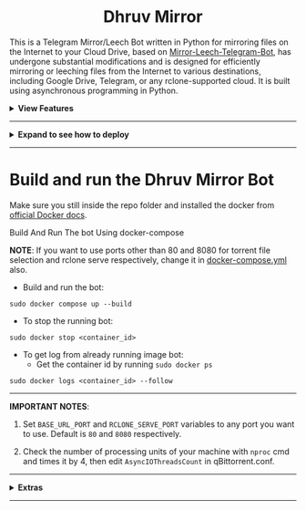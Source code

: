 <h1 align="center">Dhruv Mirror</h1>


This is a Telegram Mirror/Leech Bot written in Python for mirroring files on the Internet to your Cloud Drive, based on [Mirror-Leech-Telegram-Bot](https://github.com/anasty17/mirror-leech-telegram-bot), has undergone
substantial modifications and is designed for efficiently mirroring or leeching files from the Internet to various
destinations, including Google Drive, Telegram, or any rclone-supported cloud. It is built using asynchronous
programming in Python.

<details>
    <summary><b>View Features</b></summary>

  ## Aria2c

  - Select files from a Torrent before and during download (Requires Base URL) (task option)
  - Seed torrents to a specific ratio and time (task option)
  - Netrc support (global option)
  - Direct link authentication for a specific link while using the bot (it will work even if only the username or password
    is provided) (task option)
  - Edit Global Options while the bot is running from bot settings (global option)

  ## qBittorrent

  - External access to webui, so you can remove files or edit settings. Then you can sync settings in database with sync button in bsetting
  - Select files from a Torrent before and during download using mltb file selector (Requires Base URL) (task option)
  - Seed torrents to a specific ratio and time (task option)
  - Edit Global Options while the bot is running from bot settings (global option)

  ## Rclone

  - Rclone transfer (download/upload/clone-server-side) without or with random service accounts (global and user option)
  - Ability to choose config, remote and path from list with buttons (global, user and task option)
  - Ability to set rclone flags for each task or globally from config (global, user and task option)
  - Rclone.conf (global and user option)
  - Rclone serve for combine remote to use it as index from all remotes (global option)
  - Upload destination (global, user and task option)

  ## Sabnzbd

  - External access to web interface, so you can remove files or edit settings. Then you can sync settings in database with sync button in bsetting
  - Remove files from job before and during download using mltb file selector (Requires Base URL) (task option)
  - Edit Global Options while the bot is running from bot settings (global option)
  - Servers menu to edit/add/remove usenet servers

  ## JDownloader

  - Synchronize Settings (global option)
  - Waiting to select (enable/disable files or change variants) before download start
  - DLC file support
  - All settings can be edited from the remote access to your JDownloader with Web Interface, Android App, iPhone App or
    Browser Extensions

  ## Yt-dlp

  - Yt-dlp quality buttons (task option)
  - Ability to use a specific yt-dlp option (global, user, and task option)
  - Netrc support (global option)
  - Cookies support (global option)
  - Embed the original thumbnail and add it for leech
  - All supported audio formats

  ## TG Upload/Download

  - Split size (global, user, and task option)
  - Thumbnail (user and task option)
  - Leech filename prefix (user option)
  - Set upload as a document or as media (global and user option)
  - Upload all files to a specific chat (superGroup/channel/private) (global, user, and task option)
  - Equal split size settings (global and user option)
  - Ability to leech split file parts in a media group (global and user option)
  - Download restricted messages (document or link) by tg private/public/super links (task option)
  - Choose transfer by bot or user session in case you have a premium plan (global, user option and task option)
  - Mix upload between user and bot session with respect to file size (global, user option and task option)

  ## Google Drive

  - Download/Upload/Clone/Delete/Count from/to Google Drive
  - Count Google Drive files/folders
  - Search in multiple Drive folder/TeamDrive
  - Use Token.pickle if the file is not found with a Service Account, for all Gdrive functions
  - Random Service Account for each task
  - Recursive Search (only with `root` or TeamDrive ID, folder ids will be listed with a non-recursive method). Based
    on [Sreeraj](https://github.com/SVR666) searchX-bot. (task option)
  - Stop Duplicates (global and user option)
  - Custom upload destination (global, user, and task option)
  - Index link support only
    for [Bhadoo](https://gitlab.com/GoogleDriveIndex/Google-Drive-Index/-/blob/master/src/worker.js)

  ### Limits
  - Storage threshold limit 
  - Leech limit
  - Clone limit
  - Rclone limit
  - Mega limits
  - Torrent limits
  - Direct download limits
  - Yt-dlp limits
  - Google drive limits
  - JDownloader limits
  - Sabnzbd limits
  - User task limits
  - User rate limiter

  ### Group Features
  - Bot DM support
  - Message filters
  - Chat restrictions
  - Stop duplicate tasks
  - Mirror/Clone log chat
  - Force subscribe module
  - Enable/Disable drive links
  - Enable/Disable leech function
  - Enable/Disable bulk link function
  - Enable/Disable multi mirror function
  - Enable/Disable torrent seeding system
  - Token system for shortners with database support
  - Shortner link bypass detection
  - Minimum average download speed limit

  ## Status

  - Download/Upload/Extract/Archive/Split/SampleVid/Seed/Clone Status
  - Status Pages for an unlimited number of tasks, view a specific number of tasks in a message (global option)
  - Interval message update (global option)
  - Next/Previous buttons to get different pages (global and user option)
  - Status buttons to get specific tasks for the chosen status regarding transfer type if the number of tasks is more than
    30 (global and user option)
  - Steps buttons for how much next/previous buttons should step backward/forward (global and user option)
  - Status for each user (no auto refresh)

  ## Mongo Database

  - Store bot settings, JDownloader settings, qBittorrent settings, Aria2c settings, Sabnzbd settings, Google Drive
    settings, Yt-dlp settings, Rclone settings, Telegram settings, and all user settings including thumbnails and all private files.
  - Store RSS data, incompleted task messages.
  - Store config.env file on first build and incase any change occured to it, then next build it will define variables
    from config.env instead of database.

  ## Torrents Search

  - Search on torrents with Torrent Search API
  - Search on torrents with variable plugins using qBittorrent search engine

  ## Archives

  - Extract splits with or without password
  - Zip file/folder with or without password
  - Using 7-zip tool to extract with or without password all supported types:

  > ZIP, RAR, TAR, 7z, ISO, WIM, CAB, GZIP, BZIP2, APM, ARJ, CHM, CPIO, CramFS, DEB, DMG, FAT, HFS, LZH, LZMA, LZMA2,MBR,
  > MSI, MSLZ, NSIS, NTFS, RPM, SquashFS, UDF, VHD, XAR, Z, TAR.XZ

  ## RSS

  - Based on this repository [rss-chan](https://github.com/hyPnOtICDo0g/rss-chan)
  - Rss feed (user option)
  - Title Filters (feed option)
  - Edit any feed while running: pause, resume, edit command and edit filters (feed option)
  - Sudo settings to control users feeds
  - All functions have been improved using buttons from one command.

  ## Overall

  - Docker image support for linux `amd64, arm64/v8, arm/v7`
  - Edit variables and overwrite the private files while bot running (bot, user settings)
  - Update bot at startup and with restart command using `UPSTREAM_REPO`
  - Telegraph. Based on [Sreeraj](https://github.com/SVR666) loaderX-bot
  - Mirror/Leech/Watch/Clone/Count/Del by reply
  - Mirror/Leech/Clone multi links/files with one command
  - Custom name for all links except torrents. For files you should add extension except yt-dlp links (global and user
    option)
  - Extensions Filter for the files to be uploaded/cloned (global and user option)
  - View Link button. Extra button to open index link in broswer instead of direct download for file
  - Queueing System for all tasks (global option)
  - Ability to zip/unzip multi links in same directory. Mostly helpful in unziping tg file parts (task option)
  - Bulk download from telegram txt file or text message contains links seperated by new line (task option)
  - Join splitted files that have splitted before by split(linux pkg) (task option)
  - Sample video Generator (task option)
  - Ability to cancel upload/clone/archive/extract/split/queue (task option)
  - Cancel all buttons for choosing specific tasks status to cancel (global option)
  - Convert videos and audios to specific format with filter (task option)
  - Force start to upload or download or both from queue using cmds or args once you add the download (task option)
  - Shell and Executor
  - Add sudo users
  - Ability to save upload Paths
  - Name Substitution to rename the files before upload
  - Supported Direct links Generators:

  > mediafire (file/folders), hxfile.co (need cookies txt with name) [hxfile.txt], streamtape.com, streamsb.net, streamhub.ink,
  > streamvid.net, doodstream.com,
  > feurl.com, upload.ee, pixeldrain.com, racaty.net, 1fichier.com, 1drv.ms (Only works for file not folder or business
  > account), filelions.com, streamwish.com, send.cm (file/folders), solidfiles.com, linkbox.to (file/folders),
  > shrdsk.me (
  > sharedisk.io), akmfiles.com, wetransfer.com, pcloud.link, gofile.io (file/folders), easyupload.io, mdisk.me (with
  > ytdl),
  > tmpsend.com, qiwi.gg, berkasdrive.com, mp4upload.com, terabox.com (file/folders) (you need to add cookies txt with
  > name) [terabox.txt](https://github.com/ytdl-org/youtube-dl#how-do-i-pass-cookies-to-youtube-dl).
</details>

------

<details>
    <summary><b>Expand to see how to deploy</b></summary>

  # How to deploy?

  ## Prerequisites

  ### 1. Installing requirements:

  - Install Docker by following the [official Docker docs](https://docs.docker.com/engine/install/debian/)

  - Clone this repo:

  ```
  git clone https://github.com/Dawn-India/Z-Mirror Z-Mirror/ && cd Z-Mirror
  ```

  <details>
      <summary>Install Python and pip(for first time users)</summary>

  - For Debian based distros

  ```
  sudo apt install python3 python3-pip
  ```

  - For Arch and it's derivatives:

  ```
  sudo pacman -S docker python
  ```

  - Install dependencies for running setup scripts:

  ```
  pip3 install -r requirements-cli.txt
  ```
  </details>

  ------

  - Tutorial Video from A to Z(Outdated but still helpful):
      <p><a href="https://youtu.be/IUmq1paCiHI"> <img src="https://img.shields.io/badge/See%20Video-black?style=for-the-badge&logo=YouTube" width="150""/></a></p>

  ------

  ### 2. Setting up config file

  ```
  cp config_sample.env config.env
  ```

  - Remove the first line saying:

  ```
  _____REMOVE_THIS_LINE_____=True
  ```

  Fill up rest of the fields. Meaning of each field is discussed below. **NOTE**: All values must be filled between
  quotes, even if it's `Int`, `Bool` or `List`.
  <details>
      <summary>View Full Config</summary>

  **1. Required Fields**

  - `BOT_TOKEN`: The Telegram Bot Token that you got from [@BotFather](https://t.me/BotFather). `Str`
  - `OWNER_ID`: The Telegram User ID (not username) of the Owner of the bot. `Int`
  - `TELEGRAM_API`: This is to authenticate your Telegram account for downloading Telegram files. You can get this
    from <https://my.telegram.org>. `Int`
  - `TELEGRAM_HASH`: This is to authenticate your Telegram account for downloading Telegram files. You can get this
    from <https://my.telegram.org>. `Str`

  **2. Optional Fields**

  - `AUTHORIZED_CHATS`: Fill user_id and chat_id of groups/users you want to authorize. Separate them by space. `Int`
  - `SUDO_USERS`: Fill user_id of users whom you want to give sudo permission. Separate them by space. `Int`
  - `DATABASE_URL`: Your Mongo Database URL (Connection string). Follow
    this [Generate Database](https://github.com/Dawn-India/Z-Mirror/tree/main#generate-database) to
    generate database. Data will be saved in Database: auth and sudo users, users settings including thumbnails for each
    user, rss data and incomplete tasks. **NOTE**: You can always edit all settings that saved in database from the
    official site -> (Browse collections). `Str`
  - `USER_SESSION_STRING`: To download/upload from your telegram account if user is `PREMIUM` and to send rss. To generate
    session string use this command `python3 generate_string_session.py` after mounting repo folder for sure. `Str`. *
  
  **3. Optional APIs**
  - `FILELION_API`: Filelion api key to mirror Filelion links. Get it
    from [Filelion](https://vidhide.com/?op=my_account). `str`
  - `STREAMWISH_API`: Streamwish api key to mirror Streamwish links. Get it
    from [Streamwish](https://streamwish.com/?op=my_account). `str`
  

  **4. GDrive Tools**

  - `GDRIVE_ID`: This is the Folder/TeamDrive ID of the Google Drive OR `root` to which you want to upload all the mirrors
    using google-api-python-client. `Str`
  - `INDEX_URL`: Refer to <https://gitlab.com/ParveenBhadooOfficial/Google-Drive-Index>. `Str`
  - `IS_TEAM_DRIVE`: Set `True` if uploading to TeamDrive using google-api-python-client. Default is `False`. `Bool`
  - `STOP_DUPLICATE`: Bot will check file/folder name in Drive incase uploading to `GDRIVE_ID`. If it's present in Drive
    then downloading or cloning will be stopped. (**NOTE**: Item will be checked using name and not hash, so this feature
    is not perfect yet). Default is `False`. `Bool`
  - `DISABLE_DRIVE_LINK`: Disable drive links for all users. Default is `False`. `Bool`
  - `USE_SERVICE_ACCOUNTS`: Whether to use Service Accounts or not, with google-api-python-client. For this to work
    see [Using Service Accounts](https://github.com/Dawn-India/Z-Mirror#generate-service-accounts-what-is-service-account)
    section below. Default is `False`. `Bool`
  
  **5. qBittorrent/Aria2c/Sabnzbd**

  - `TORRENT_TIMEOUT`: Timeout of dead torrents downloading with qBittorrent and Aria2c in seconds. `Int`
  - `BASE_URL`: Valid BASE URL where the bot is deployed to use torrent web files selection. Format of URL should
    be `http://myip`, where `myip` is the IP/Domain(public) of your bot or if you have chosen port other than `80` so
    write it in this format `http://myip:port` (`http` and not `https`). `Str`
  - `BASE_URL_PORT`: Which is the **BASE_URL** Port. Default is `80`. `Int`
  - `WEB_PINCODE`: Whether to ask for pincode before selecting files from torrent in web or not. Default
    is `False`. `Bool`.
      - **Qbittorrent NOTE**: If your facing ram issues then set limit for `MaxConnections`,
        decrease `AsyncIOThreadsCount`, set limit of `DiskWriteCacheSize` to `32` and decrease `MemoryWorkingSetLimit`
        from qbittorrent.conf or bsetting command.
      - Open port 8090 in your vps to access webui from any device. username: zee, password: @Z_Mirror

  **6. Rclone**

  - `RCLONE_PATH`: Default rclone path to which you want to upload all the files/folders using rclone. `Str`
  - `RCLONE_FLAGS`: key:value|key|key|key:value . Check here all [RcloneFlags](https://rclone.org/flags/). `Str`
  - `RCLONE_SERVE_URL`: Valid URL where the bot is deployed to use rclone serve. Format of URL should be `http://myip`,
    where `myip` is the IP/Domain(public) of your bot or if you have chosen port other than `80` so write it in this
    format `http://myip:port` (`http` and not `https`). `Str`
  - `RCLONE_SERVE_PORT`: Which is the **RCLONE_SERVE_URL** Port. Default is `8080`. `Int`
  - `RCLONE_SERVE_USER`: Username for rclone serve authentication. `Str`
  - `RCLONE_SERVE_PASS`: Password for rclone serve authentication. `Str`

  **7. JDownloader**

  - `JD_EMAIL`: jdownlaoder email sign up on [JDownloader](https://my.jdownloader.org/)
  - `JD_PASS`: jdownlaoder password

  **8. MEGA Sdk**
  - `MEGA_EMAIL`: Mega email sign up on [Mega](https://mega.nz/)
  - `MEGA_PASS`: Mega password

  **9. Sabnzbd**

  - `USENET_SERVERS`: list of dictionaries, you can add as much as you want and there is a button for servers in sabnzbd settings to edit current servers and add new servers.

    ***[{'name': 'main', 'host': '', 'port': 563, 'timeout': 60, 'username': '', 'password': '', 'connections': 8, 'ssl': 1, 'ssl_verify': 2, 'ssl_ciphers': '', 'enable': 1, 'required': 0, 'optional': 0, 'retention': 0, 'send_group': 0, 'priority': 0}]***

    - [READ THIS FOR MORE INFORMATION](https://sabnzbd.org/wiki/configuration/4.2/servers)

    - **NOTE**: Enable port 8070 in your vps to access sabnzbd full web interface
    - Open port 8070 in your vps to access web interface from any device. Use it like http://ip:8070/sabnzbd/.

  **10. Update**

  - `UPSTREAM_REPO`: Your github repository link, if your repo is private
    add `https://username:{githubtoken}@github.com/{username}/{reponame}` format. Get token
    from [Github settings](https://github.com/settings/tokens). So you can update your bot from filled repository on each
    restart. `Str`.
      - **NOTE**: Any change in docker or requirements you need to deploy/build again with updated repo to take effect.
        DON'T delete .gitignore file. For more information
        read [THIS](https://github.com/Dawn-India/Z-Mirror/tree/main#upstream-repo-recommended).
  - `UPSTREAM_BRANCH`: Upstream branch for update. Default is `main`. `Str`

  **11. Leech**

  - `AS_DOCUMENT`: Default type of Telegram file upload. Default is `False` mean as media. `Bool`
  - `LEECH_SPLIT_SIZE`: Size of split in bytes. Default is `2GB`. Default is `4GB` if your account is premium. `Int`
  - `LEECH_FILENAME_PREFIX`: Add custom word to the beginning of the leeched file name/caption. `Str`
  - `LEECH_FILENAME_SUFFIX`: Add custom word to the end of the leeched file name/caption. `Str`
  - `LEECH_CAPTION_FONT` : Font style for caption. Default is `regular`. `Str`
  - `EQUAL_SPLITS`: Split files larger than **LEECH_SPLIT_SIZE** into equal parts size (Not working with zip cmd). Default
    is `False`. `Bool`
  - `MEDIA_GROUP`: View Uploaded splitted file parts in media group. Default is `False`. `Bool`.
  - `USER_TRANSMISSION`: Upload/Download by user session. Only in superChat. Default is `False`. `Bool`
  - `MIXED_LEECH`: Upload by user and bot session with respect to file size. Only in superChat. Default is `False`. `Bool`
  - `USER_LEECH_DESTINATION`: ID or USERNAME or PM(private message) to where files would be uploaded. `Int`|`Str`. Add `-100` before channel/superGroup id.
  - `NAME_SUBSTITUTE`: Add word/letter/sentense/pattern to remove or replace with other words with sensitive case or without.**Notes**: 
    1. Seed will get disbaled while using this option
    2. Before any character you must add \, those are the characters: `\^$.|?*+()[]{}-`
    * Example-1: `text : code : s | mirror : leech | tea :  : s | clone`
      - text will get replaced by code with sensitive case
      - mirror will get replaced by leech
      - tea will get removed with sensitive case
      - clone will get removed
    * Example-2: `\(text\) | \[test\] : test | \\text\\ : text : s`
      - `(text)` will get removed
      - `[test]` will get replaced by test
      - `\text\` will get replaced by text with sensitive case

**12. Super Group Features**

  - `REQUEST_LIMITS`: Limit the no. of requests per user. Default is `0`. `Int`
  - `TOKEN_TIMEOUT`: Time in seconds for token timeout. Default is `0` seconds. `Int`
  - `MINIMUM_DURATOIN`: Minimum duration for the shortner links. Open your shorturl and count the minimum time to reach to the end. If a user completes the shortener faster than the minimum required time then the bot will reject his token. Default is `0` seconds. `Int`
  - `USER_MAX_TASKS`: Maximum tasks per user. Default is `0`. `Int`
  - `AUTO_DELETE_MESSAGE_DURATION`: Time in seconds for auto delete message. Default is `0` seconds. `Int`
  - `ENABLE_MESSAGE_FILTER`: Enable message filter to stop users from sending foroward messages. Default is `False`. `Bool`
  - `DELETE_LINKS`: Enable it to delete all links from the chat to avoid copyright
    issues. Default is `False`. `Bool`
  - `DM_MODE`: Enable it to allow users to receive files in DM. Default is `False`. `Bool`
  - `STOP_DUPLICATE_TASKS`: Stop duplicate tasks for all users from all bots under the same database. Default is `False`. `Bool`
  - `INCOMPLETE_TASK_NOTIFIER`: Get incomplete task messages after restart. Require database and superGroup. Default
    is `False`. `Bool`

**13. Extras**

  - `EXTENSION_FILTER`: File extensions that won't upload/clone. Separate them by space. `Str`
  - `YT_DLP_OPTIONS`: Default yt-dlp options. Check all possible
    options [HERE](https://github.com/yt-dlp/yt-dlp/blob/master/yt_dlp/YoutubeDL.py#L184) or use
    this [script](https://t.me/mltb_official_channel/177) to convert cli arguments to api options. Format: key:value|key:
    value|key:value. Add `^` before integer or float, some numbers must be numeric and some string. `str`
      - Example: "format:bv*+mergeall[vcodec=none]|nocheckcertificate:True"
  - `SET_COMMANDS`: Auto set bot commands. Default is `False`. `Bool`
  - `CMD_SUFFIX`: commands index number. This number will added at the end all commands. `Str`|`Int`
  - `DEFAULT_UPLOAD`: Whether `rc` to upload to `RCLONE_PATH` or `gd` to upload to `GDRIVE_ID`. Default is `gd`. Read
    More [HERE](https://github.com/Dawn-India/Z-Mirror/tree/main#upload).`Str`
  - `STATUS_LIMIT`: Limit the no. of tasks shown in status message with buttons. Default is `10`. **NOTE**: Recommended
    limit is `4` tasks. `Int`
  - `STATUS_UPDATE_INTERVAL`: Time in seconds after which the progress/status message will be updated. Recommended `10`
    seconds at least. `Int`
  - `DOWNLOAD_DIR`: The path to the local folder where the downloads should be downloaded to. `Str`

**14. Feature Control**
  - `DISABLE_BULK`: Disable bulk link function. Default is `False`. `Bool`
  - `DISABLE_MULTI`: Disable multi mirror function. Default is `False`. `Bool`
  - `DISABLE_SEED`: Disable torrent seeding system. Default is `False`. `Bool`
  - `DISABLE_LEECH`: Disable leech function. Default is `False`. `Bool`

**15. Chat IDs**
  - `FSUB_IDS`: Chat ID/USERNAME where force subscribe module will work. Force users to join the channel before using the
    bot. `str`
  - `LOG_CHAT_ID`: Chat ID/USERNAME where all logs will be sent. `str`
  - `DUMP_CHAT_ID`: Chat ID/USERNAME where all leeched files will be sent. `str`

**16. Limits**
  - `STORAGE_THRESHOLD`: Storage threshold limit in GB. Default is `0`. `Int`
  - `TORRENT_LIMIT`: Torrent limit in GB. Default is `0`. `Int`
  - `DIRECT_LIMIT`: Direct download limit in GB. Default is `0`. `Int`
  - `YTDLP_LIMIT`: Yt-dlp limit in GB. Default is `0`. `Int`
  - `PLAYLIST_LIMIT`: Yt-dlp playlist limit. Default is `0`. `Int`
  - `GDRIVE_LIMIT`: Google drive limit in GB. Default is `0`. `Int`
  - `MEGA_LIMIT`: Mega limit in GB. Default is `0`. `Int`
  - `LEECH_LIMIT`: Leech limit in GB. Default is `0`. `Int`
  - `CLONE_LIMIT`: Clone limit in GB. Default is `0`. `Int`
  - `RCLONE_LIMIT`: Rclone limit in GB. Default is `0`. `Int`
  - `JD_LIMIT`: JDownloader limit in GB. Default is `0`. `Int`
  - `NZB_LIMIT`: Sabnzbd limit in GB. Default is `0`. `Int`
  - `AVG_SPEED`: Minimun average download speed limit in MB(aria2/qbit). Default is `0`. `Int`

  **17. Queue System**

  - `QUEUE_ALL`: Number of parallel tasks of downloads and uploads. For example if 20 task added and `QUEUE_ALL` is `8`,
    then the summation of uploading and downloading tasks are 8 and the rest in queue. `Int`. **NOTE**: if you want to
    fill `QUEUE_DOWNLOAD` or `QUEUE_UPLOAD`, then `QUEUE_ALL` value must be greater than or equal to the greatest one and
    less than or equal to summation of `QUEUE_UPLOAD` and `QUEUE_DOWNLOAD`.
  - `QUEUE_DOWNLOAD`: Number of all parallel downloading tasks. `Int`
  - `QUEUE_UPLOAD`: Number of all parallel uploading tasks. `Int`

  **18. RSS**

  - `RSS_DELAY`: Time in seconds for rss refresh interval. Recommended `600` second at least. Default is `600` in
    sec. `Int`
  - `RSS_CHAT`: Chat ID/USERNAME where rss links will be sent. If you want message to be sent to the channel then add
    channel id. Add `-100` before channel id. `Int`|`Str`
      - **RSS NOTES**: `RSS_CHAT` is required, otherwise monitor will not work. You must use `USER_STRING_SESSION` --OR--
        *CHANNEL*. If using channel then bot should be added in both channel and group(linked to channel) and `RSS_CHAT`
        is the channel id, so messages sent by the bot to channel will be forwarded to group. Otherwise
        with `USER_STRING_SESSION` add group id for `RSS_CHAT`. If `DATABASE_URL` not added you will miss the feeds while
        bot offline.

  **19. Torrent Search**

  - `SEARCH_API_LINK`: Search api app link. Get your api from deploying
    this [repository](https://github.com/Ryuk-me/Torrent-Api-py). `Str`
      - Supported Sites:
    > 1337x, Piratebay, Nyaasi, Torlock, Torrent Galaxy, Zooqle, Kickass, Bitsearch, MagnetDL, Libgen, YTS, Limetorrent,
    TorrentFunk, Glodls, TorrentProject and YourBittorrent
  - `SEARCH_LIMIT`: Search limit for search api, limit for each site and not overall result limit. Default is zero (
    Default api limit for each site). `Int`
  - `SEARCH_PLUGINS`: List of qBittorrent search plugins (github raw links). I have added some plugins, you can remove/add
    plugins as you want. Main
    Source: [qBittorrent Search Plugins (Official/Unofficial)](https://github.com/qbittorrent/search-plugins/wiki/Unofficial-search-plugins). `List`

  **13. NOTE**

  - All variables are not written here, you can find them in [config_sample.env](https://github.com/Dawn-India/Z-Mirror/blob/main/config_sample.env)
  </details>
</details>

------

# Build and run the Dhruv Mirror Bot

Make sure you still inside the repo folder and installed the docker from [official Docker docs](https://docs.docker.com/engine/install/debian/).

Build And Run The bot Using docker-compose

**NOTE**: If you want to use ports other than 80 and 8080 for torrent file selection and rclone serve respectively,
change it in [docker-compose.yml](https://github.com/Dawn-India/Z-Mirror/blob/main/docker-compose.yml)
also.

- Build and run the bot:
```
sudo docker compose up --build
```

- To stop the running bot:

```
sudo docker stop <container_id>
```

- To get log from already running image bot:
  - Get the container id by running `sudo docker ps`

```
sudo docker logs <container_id> --follow
```

------

**IMPORTANT NOTES**:

1. Set `BASE_URL_PORT` and `RCLONE_SERVE_PORT` variables to any port you want to use. Default is `80` and `8080`
   respectively.

2. Check the number of processing units of your machine with `nproc` cmd and times it by 4, then
   edit `AsyncIOThreadsCount` in qBittorrent.conf.

------

<details>
    <summary><b>Extras</b></summary>

  ## Getting Google OAuth API credential file and token.pickle

  **NOTES**

  - Old authentication changed, now we can't use bot or replit to generate token.pickle. You need OS with a local browser.
    For example `Termux`.
  - Windows users should install python3 and pip. You can find how to install and use them from google or from
    this [telegraph](https://telegra.ph/Create-Telegram-Mirror-Leech-Bot-by-Deploying-App-with-Heroku-Branch-using-Github-Workflow-12-06)
    from [Wiszky](https://github.com/vishnoe115) tutorial.
  - You can ONLY open the generated link from `generate_drive_token.py` in local browser.

  1. Visit the [Google Cloud Console](https://console.developers.google.com/apis/credentials)
  2. Go to the OAuth Consent tab, fill it, and save.
  3. Go to the Credentials tab and click Create Credentials -> OAuth Client ID
  4. Choose Desktop and Create.
  5. Publish your OAuth consent screen App to prevent **token.pickle** from expire
  6. Use the download button to download your credentials.
  7. Move that file to the root of mirrorbot, and rename it to **credentials.json**
  8. Visit [Google API page](https://console.developers.google.com/apis/library)
  9. Search for Google Drive Api and enable it
  10. Finally, run the script to generate **token.pickle** file for Google Drive:

  ```
  pip3 install google-api-python-client google-auth-httplib2 google-auth-oauthlib
  python3 generate_drive_token.py
  ```

  ------

  ## Getting rclone.conf

  1. Install rclone from [Official Site](https://rclone.org/install/)
  2. Create new remote(s) using `rclone config` command.
  3. Copy rclone.conf from .config/rclone/rclone.conf to repo folder

  ------

  ## Upload

  - `RCLONE_PATH` is like `GDRIVE_ID` a default path for mirror. In additional to those variables `DEFAULT_UPLOAD` to
    choose the default tool whether it's rclone or google-api-python-client.
  - If `DEFAULT_UPLOAD` = 'rc' then you must fill `RCLONE_PATH` with path as default one or with `rcl` to select
    destination path on each new task.
  - If `DEFAULT_UPLOAD` = 'gd' then you must fill `GDRIVE_ID` with folder/TD id.
  - rclone.conf can be added before deploy like token.pickle to repo folder root or use bsetting to upload it as private
    file.
  - If rclone.conf uploaded from usetting or added in `rclone/{user_id}.conf` then `RCLONE_PATH` must start with `mrcc:`.
  - Whenever you want to write path manually to use user rclone.conf that added from usetting then you must add
    the `mrcc:` at the beginning.
  - So in short, up: has 4 possible values which is: gd(Upload to GDRIVE_ID), rc(Upload to RCLONE_PATH), rcl(Select Rclone
    Path) and rclone_path(remote:path(owner rclone.conf) or mrcc:remote:path(user rclone.conf))

  ------

  ## UPSTREAM REPO (Recommended)

  - `UPSTREAM_REPO` variable can be used for edit/add any file in repository.
  - You can add private/public repository link to grab/overwrite all files from it.
  - You can skip adding the privates files like token.pickle or accounts folder before deploying, simply
    fill `UPSTREAM_REPO` private one in case you want to grab all files including private files.
  - If you added private files while deploying and you have added private `UPSTREAM_REPO` and your private files in this
    private repository, so your private files will be overwritten from this repository. Also if you are using database for
    private files, then all files from database will override the private files that added before deploying or from
    private `UPSTREAM_REPO`.
  - If you filled `UPSTREAM_REPO` with the official repository link, then be carefull incase any change in
    requirements.txt your bot will not start after restart. In this case you need to deploy again with updated code to
    install the new requirements or simply by changing the `UPSTREAM_REPO` to you fork link with that old updates.
  - In case you you filled `UPSTREAM_REPO` with your fork link be carefull also if you fetched the commits from the
    official repository.
  - The changes in your `UPSTREAM_REPO` will take affect only after restart.

  ------

  ## Bittorrent Seed

  - Using `-d` argument alone will lead to use global options for aria2c or qbittorrent.

  ### Qbittorrent

  - Global options: `GlobalMaxRatio` and `GlobalMaxSeedingMinutes` in qbittorrent.conf, `-1` means no limit, but you can
    cancel manually.
      - **NOTE**: Don't change `MaxRatioAction`.

  ### Aria2c

  - Global options: `--seed-ratio` (0 means no limit) and `--seed-time` (0 means no seed) in aria.sh.

  ------

  ## Using Service Accounts for uploading to avoid user rate limit

  > For Service Account to work, you must set `USE_SERVICE_ACCOUNTS` = "True" in config file or environment variables.
  > **NOTE**: Using Service Accounts is only recommended while uploading to a Team Drive.

  ### 1. Generate Service Accounts. [What is Service Account?](https://cloud.google.com/iam/docs/service-accounts)

  Let us create only the Service Accounts that we need.

  **Warning**: Abuse of this feature is not the aim of this project and we do **NOT** recommend that you make a lot of
  projects, just one project and 100 SAs allow you plenty of use, its also possible that over abuse might get your
  projects banned by Google.

  > **NOTE**: If you have created SAs in past from this script, you can also just re download the keys by running:

  ```
  cd py_generators
  python3 gen_sa_accounts.py --download-keys $PROJECTID
  ```

  > **NOTE:** 1 Service Account can upload/copy around 750 GB a day, 1 project can make 100 Service Accounts so you can
  > upload 75 TB a day.

  > **NOTE:** All people can copy `2TB/DAY` from each file creator (uploader account), so if you got
  > error `userRateLimitExceeded` that doesn't mean your limit exceeded but file creator limit have been exceeded which
  > is `2TB/DAY`.

  #### Two methods to create service accounts

  Choose one of these methods

  ##### 1. Create Service Accounts in existed Project (Recommended Method)

  - List your projects ids

  ```
  cd py_generators
  python3 gen_sa_accounts.py --list-projects
  ```

  - Enable services automatically by this command

  ```
  cd py_generators
  python3 gen_sa_accounts.py --enable-services $PROJECTID
  ```

  - Create Sevice Accounts to current project

  ```
  cd py_generators
  python3 gen_sa_accounts.py --create-sas $PROJECTID
  ```

  - Download Sevice Accounts as accounts folder

  ```
  cd py_generators
  python3 gen_sa_accounts.py --download-keys $PROJECTID
  ```

  ##### 2. Create Service Accounts in New Project

  ```
  cd py_generators
  python3 gen_sa_accounts.py --quick-setup 1 --new-only
  ```

  A folder named accounts will be created which will contain keys for the Service Accounts.

  ### 2. Add Service Accounts

  #### Two methods to add service accounts

  Choose one of these methods

  ##### 1. Add Them To Google Group then to Team Drive (Recommended)

  - Mount accounts folder

  ```
  cd accounts
  ```

  - Grab emails form all accounts to emails.txt file that would be created in accounts folder
  - `For Windows using PowerShell`

  ```
  $emails = Get-ChildItem .\**.json |Get-Content -Raw |ConvertFrom-Json |Select -ExpandProperty client_email >>emails.txt
  ```

  - `For Linux`

  ```
  grep -oPh '"client_email": "\K[^"]+' *.json > emails.txt
  ```

  - Unmount acounts folder

  ```
  cd ..
  ```

  Then add emails from emails.txt to Google Group, after that add this Google Group to your Shared Drive and promote it to
  manager and delete email.txt file from accounts folder

  ##### 2. Add Them To Team Drive Directly

  - Run:

  ```
  cd py_generators
  python3 add_to_team_drive.py -d SharedTeamDriveSrcID
  ```

  ------

  ## Generate Database

  1. Go to `https://mongodb.com/` and sign-up.
  2. Create Shared Cluster.
  3. Press on `Database` under `Deployment` Header, your created cluster will be there.
  5. Press on connect, choose `Allow Access From Anywhere` and press on `Add IP Address` without editing the ip, then
    create user.
  6. After creating user press on `Choose a connection`, then press on `Connect your application`. Choose `Driver` *
    *python** and `version` **3.12 or later**.
  7. Copy your `connection string` and replace `<password>` with the password of your user, then press close.

  ------

  ## Multi Drive List

  To use list from multi TD/folder. Run driveid.py in your terminal and follow it. It will generate **list_drives.txt**
  file or u can simply create `list_drives.txt` file in working directory and fill it, check below format:

  ```
  DriveName folderID/tdID or `root` IndexLink(if available)
  DriveName folderID/tdID or `root` IndexLink(if available)
  ```

  Example:

  ```
  TD1 root https://example.dev
  TD2 0AO1JDB1t3i5jUk9PVA https://example.dev
  ```

  -----

  ## Yt-dlp and Aria2c Authentication Using .netrc File

  For using your premium accounts in yt-dlp or for protected Index Links, create .netrc file according to following
  format:

  **Note**: Create .netrc and not netrc, this file will be hidden, so view hidden files to edit it after creation.

  Format:

  ```
  machine host login username password my_password
  ```

  Example:

  ```
  machine instagram login anas.tayyar password mypassword
  ```

  **Instagram Note**: You must login even if you want to download public posts and after first try you must confirm that
  this was you logged in from different ip(you can confirm from phone app).

  **Youtube Note**: For `youtube` authentication
  use [cookies.txt](https://github.com/ytdl-org/youtube-dl#how-do-i-pass-cookies-to-youtube-dl) file.

  Using Aria2c you can also use built in feature from bot with or without username. Here example for index link without
  username.

  ```
  machine example.workers.dev password index_password
  ```

  Where host is the name of extractor (eg. instagram, Twitch). Multiple accounts of different hosts can be added each
  separated by a new line.

  -----

  >

  ## All Thanks To Our Contributors

  <a href="https://github.com/Dawn-India/Z-Mirror/graphs/contributors">
    <img src="https://contrib.rocks/image?repo=Dawn-India/Z-Mirror" />
  </a>

  ## Donations

  <p> If you feel like showing your appreciation for this project, then how about buying me a coffee.</p>

  [!["Buy Me A Coffee"](https://storage.ko-fi.com/cdn/kofi2.png)](https://ko-fi.com/anasty17)

  Binance ID:

  ```
  52187862
  ```

  USDT Address:

  ```
  TEzjjfkxLKQqndpsdpkA7jgiX7QQCL5p4f
  ```

  Network:

  ```
  TRC20
  ```
  TRX Address:

  ```
  TEzjjfkxLKQqndpsdpkA7jgiX7QQCL5p4f
  ```

  Network:

  ```
  TRC20
  ```

  BTC Address:

  ```
  17dkvxjqdc3yiaTs6dpjUB1TjV3tD7ScWe
  ```

  ETH Address:

  ```
  0xf798a8a1c72d593e16d8f3bb619ebd1a093c7309
  ```
</details>

-----
